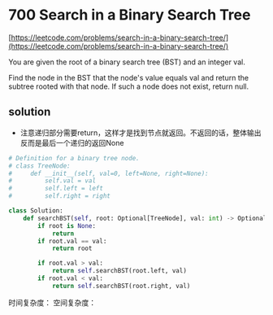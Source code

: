 # 700 Search in a Binary Search Tree
[https://leetcode.com/problems/search-in-a-binary-search-tree/](https://leetcode.com/problems/search-in-a-binary-search-tree/)

You are given the root of a binary search tree (BST) and an integer val.

Find the node in the BST that the node's value equals val and return the subtree rooted with that node. If such a node does not exist, return null.

## solution
- 注意递归部分需要return，这样才是找到节点就返回。不返回的话，整体输出反而是最后一个递归的返回None

```python
# Definition for a binary tree node.
# class TreeNode:
#     def __init__(self, val=0, left=None, right=None):
#         self.val = val
#         self.left = left
#         self.right = right

class Solution:
    def searchBST(self, root: Optional[TreeNode], val: int) -> Optional[TreeNode]:
        if root is None:
            return
        if root.val == val:
            return root       

        if root.val > val:
            return self.searchBST(root.left, val)
        if root.val < val:
            return self.searchBST(root.right, val)
```

时间复杂度：
空间复杂度：
